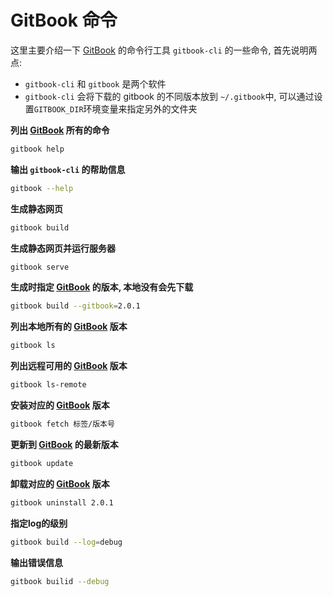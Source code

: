 # GitBook 命令

这里主要介绍一下  [GitBook](GLOSSARY.md) 的命令行工具 `gitbook-cli` 的一些命令, 首先说明两点:
* `gitbook-cli` 和 `gitbook` 是两个软件
* `gitbook-cli` 会将下载的 gitbook 的不同版本放到 `~/.gitbook`中, 可以通过设置`GITBOOK_DIR`环境变量来指定另外的文件夹

**列出   [GitBook](GLOSSARY.md) 所有的命令**

```bash
gitbook help
```

**输出 `gitbook-cli` 的帮助信息**
```bash
gitbook --help
```

**生成静态网页**
```bash
gitbook build
```
**生成静态网页并运行服务器**
```bash
gitbook serve
```

**生成时指定  [GitBook](GLOSSARY.md) 的版本, 本地没有会先下载**
```bash
gitbook build --gitbook=2.0.1
```

**列出本地所有的  [GitBook](GLOSSARY.md) 版本**

```bash
gitbook ls
```

**列出远程可用的  [GitBook](GLOSSARY.md) 版本**

```bash
gitbook ls-remote
```

**安装对应的  [GitBook](GLOSSARY.md) 版本**

```bash
gitbook fetch 标签/版本号
```

**更新到  [GitBook](GLOSSARY.md) 的最新版本**

```bash
gitbook update
```

**卸载对应的  [GitBook](GLOSSARY.md) 版本**

```bash
gitbook uninstall 2.0.1
```

**指定log的级别**
```bash
gitbook build --log=debug
```

**输出错误信息**
```bash
gitbook builid --debug
```
